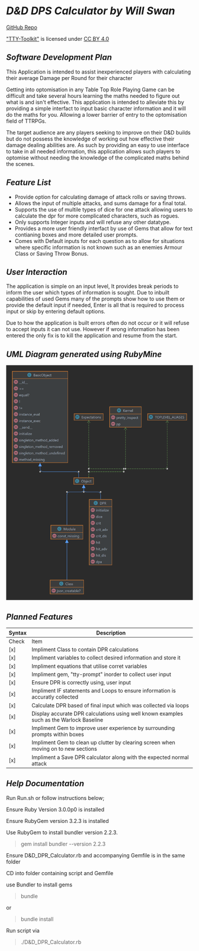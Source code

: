 # ***D&D DPS Calculator by Will Swan***

[GitHub Repo](https://github.com/wSwanepoel199/WillemSwanepoelT1A3)

<a href="https://ttytoolkit.org/" target="_blank">"TTY-Toolkit"</a> is licensed under <a href="http://creativecommons.org/licenses/by/4.0" target="_blank">CC BY 4.0</a>

## *Software Development Plan*

This Application is intended to assist inexperienced players with calculating their average Damage per Round for their character

Getting into optomisation in any Table Top Role Playing Game can be difficult and take several hours learning the maths needed to figure out what is and isn't effective. This application is intended to alleviate this by providing a simple interfact to input basic character information and it will do the maths for you. Allowing a lower barrier of entry to the optomisation field of TTRPGs.

The target audience are any players seeking to improve on their D&D builds but do not possess the knowledge of working out how effective their damage dealing abilities are. As such by providing an easy to use interface to take in all needed information, this application allows such players to optomise without needing the knowledge of the complicated maths behind the scenes.

## *Feature List*
 -  Provide option for calculating damage of attack rolls or saving throws.
 - Allows the input of multiple attacks, and sums damage for a final total.
 - Supports the use of multile types of dice for one attack allowing users to calculate the dpr for more complicated characters, such as rogues.
 - Only supports Integer inputs and will refuse any other datatype.
 - Provides a more user friendly interfact by use of Gems that allow for text contianing boxes and more detailed user prompts.
 - Comes with Default inputs for each question as to allow for situations where specific information is not known such as an enemies Armour Class or Saving Throw Bonus.

## *User Interaction*

The application is simple on an input level, It provides break periods to inform the user which types of information is sought. Due to inbuilt capabilities of used Gems many of the prompts show how to use them or provide the default input if needed, Enter is all that is required to process input or skip by entering default options.

Due to how the application is built errors often do not occur or it will refuse to accept inputs it can not use. However if wrong information has been entered the only fix is to kill the application and resume from the start.

## *UML Diagram generated using RubyMine*
<!-- probably not what was wanted but time constraints did not allow me to properly learn how to make one myself -->
![UML Diagram](https://github.com/wSwanepoel199/WillemSwanepoelT1A3/blob/main/docs/diagram.png?raw=true)

## *Planned Features*

| Syntax | Description |
| ----------- | ----------- |
| Check | Item |
| [x] | Impliment Class to contain DPR calculations |
| [x] | Impliment variables to collect desired information and store it |
| [x] | Impliment equations that utilise corret variables |
| [x] | Impliment gem, "tty-prompt" inorder to collect user input |
| [x] | Ensure DPR is correctly using, user input|
| [x] | Impliment IF statements and Loops to ensure information is accuratly collected |
| [x] | Calculate DPR based of final input which was collected via loops |
| [x] | Display accurate DPR calculations using well known examples such as the Warlock Baseline |
| [x] | Impliment Gem to improve user experience by surrounding prompts within boxes |
| [x] | Impliment Gem to clean up clutter by clearing screen when moving on to new sections |
| [x] | Impliment a Save DPR calculator along with the expected normal attack |


## ***Help Documentation***

Run Run.sh or follow instructions below;

Ensure Ruby Version 3.0.0p0 is installed

Ensure RubyGem version 3.2.3 is installed

Use RubyGem to install bundler version 2.2.3.
> gem install bundler --version 2.2.3

Ensure D&D_DPR_Calculator.rb and accompanying Gemfile is in the same folder

CD into folder containing script and Gemfile

use Bundler to install gems
> bundle

or

> bundle install

Run script via
> ./D&D_DPR_Calculator.rb